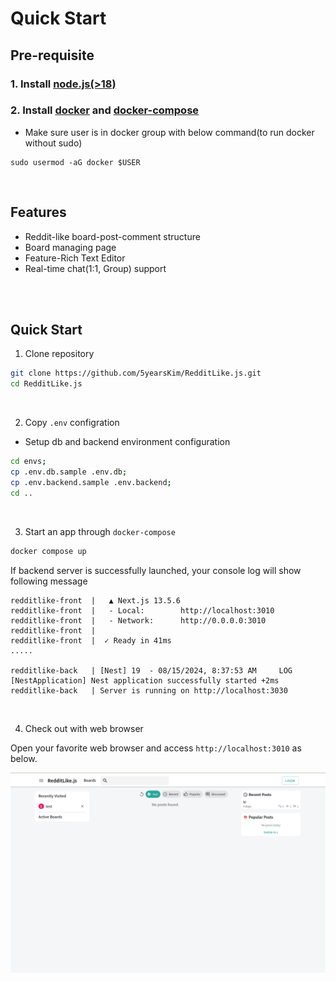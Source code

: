 # Quick Start


## Pre-requisite

### 1. Install [node.js(>18)](https://nodejs.org/en/learn/getting-started/how-to-install-nodejs)

### 2. Install [docker](https://docs.docker.com/engine/install/) and [docker-compose](https://docs.docker.com/compose/install/)
 - Make sure user is in docker group with below command(to run docker without sudo)
 ```
 sudo usermod -aG docker $USER
 ```


</br>

## Features

- Reddit-like board-post-comment structure
- Board managing page
- Feature-Rich Text Editor
- Real-time chat(1:1, Group) support

<br/>
<br/>


## Quick Start

1. Clone repository
```sh
git clone https://github.com/5yearsKim/RedditLike.js.git
cd RedditLike.js
```
<br/>

2. Copy `.env` configration

* Setup db and backend environment configuration
```bash
cd envs;
cp .env.db.sample .env.db;
cp .env.backend.sample .env.backend;
cd ..
```

<br/>

3. Start an app through `docker-compose`
```bash
docker compose up
```

If backend server is successfully launched, your console log will show following message
```
redditlike-front  |   ▲ Next.js 13.5.6
redditlike-front  |   - Local:        http://localhost:3010
redditlike-front  |   - Network:      http://0.0.0.0:3010
redditlike-front  | 
redditlike-front  |  ✓ Ready in 41ms
.....

redditlike-back   | [Nest] 19  - 08/15/2024, 8:37:53 AM     LOG [NestApplication] Nest application successfully started +2ms
redditlike-back   | Server is running on http://localhost:3030
```

<br/>

4. Check out with web browser

Open your favorite web browser and access `http://localhost:3010` as below. 

![img](../../_static/assets/quick_start/start_page.png)


<br/>

